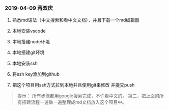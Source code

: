 ### 2019-04-09 蒋双庆
1. 熟悉md语法（中文搜索和看中文文档），并且下载一个md编辑器

2. 本地安装vscode

3. 本地搭建node环境

4. 本地搭建git环境

5. 本地安装ssh

6. 将ssh key添加到github

7. 把这个项目用ssh方式拉到本地并且使用git来修改 并提交push

>提示： 所有步骤都用google搜索完成，不许看中文的。 第二，把上面的所有搭建流程一遍做一遍整理成md文档放入这个项目中。
